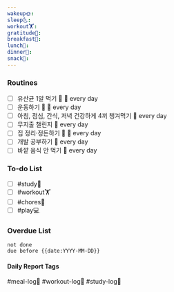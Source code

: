 ```yaml
---
wakeup🌞: 
sleep🌜: 
workout🏋️: 
gratitude🙏: 
breakfast🍳: 
lunch🍚: 
dinner🥗: 
snack🍬:
---
```

### Routines
- [ ] 유산균 1알 먹기 🔼 🔁 every day 
- [ ] 운동하기 🔼 🔁 every day 
- [ ] 아침, 점심, 간식, 저녁 건강하게 4끼 챙겨먹기 🔁 every day 
- [ ] 무지출 챌린지 🔁 every day 
- [ ] 집 정리·정돈하기 🔼 🔁 every day 
- [ ] 개발 공부하기 🔁 every day 
- [ ] 바깥 음식 안 먹기 🔁 every day 

### To-do List
- [ ] #study📓 
- [ ] #workout🏋️ 
- [ ] #chores🧺 
- [ ] #play💻 

### Overdue List
```tasks
not done
due before {{date:YYYY-MM-DD}}
```


#### Daily Report Tags
#meal-log📝 #workout-log💪 #study-log📓 

